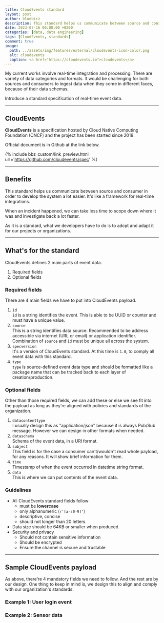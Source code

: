 ```yaml
---
title: CloudEvents standard
layout: post
author: bluebirz
description: This standard helps us communicate between source and consumer in order to develop the system a lot easier.
date: 2023-07-16 00:00:00 +0200
categories: [data, data engineering]
tags: [CloudEvents, standards]
comment: true
image:
  path: ../assets/img/features/external/cloudevents-icon-color.png
  alt: cloudevents 
  caption: <a href="https://cloudevents.io">cloudevents</a>
---
```


My current works involve real-time integration and processing. There are variety of data categories and formats. It would be challenging for both sources and consumers to ingest data when they come in different faces, because of their data schemas.

Introduce a standard specification of real-time event data.

---

## CloudEvents

**CloudEvents** is a specification hosted by Cloud Native Computing Foundation (CNCF) and the project has been started since 2018.

Official document is in Github at the link below.

{% include bbz_custom/link_preview.html url='<https://github.com/cloudevents/spec>' %}

---

## Benefits

This standard helps us communicate between source and consumer in order to develop the system a lot easier. It's like a framework for real-time integrations.

When an incident happened, we can take less time to scope down where it was and investigate back a lot faster.

As it is a standard, what we developers have to do is to adopt and adapt it for our projects or organizations.

---

## What's for the standard

CloudEvents defines 2 main parts of event data.

1. Required fields
1. Optional fields

### Required fields

There are 4 main fields we have to put into CloudEvents payload.

1. `id`  
  `id` is a string identifies the event. This is able to be UUID or counter and must have a unique value.
1. `source`  
  This is a string identifies data source. Recommended to be address accessible via internet (URL or email) or application identifier.  
  Combination of `source` and `id` must be unique all across the system.
1. `specversion`  
  It's a version of CloudEvents standard. At this time is `1.0`, to comply all event data with this standard.
1. `type`  
  `type` is source-defined event data type and should be formatted like a package name that can be tracked back to each layer of creation/production.

### Optional fields

Other than those required fields, we can add these or else we see fit into the payload as long as they're aligned with policies and standards of the organization.

1. `datacontenttype`  
  I usually design this as "application/json" because it is always Pub/Sub message. However we can design in other formats when needed.
1. `dataschema`  
  Schema of the event data, in a URI format.
1. `subject`  
This field is for the case a consumer can't/wouldn't read whole payload, for any reasons. It will show brief information for them.
1. `time`  
  Timestamp of when the event occurred in datetime string format.
1. `data`  
  This is where we can put contents of the event data.

### Guidelines

- All CloudEvents standard fields follow  
  - must be **lowercase**
  - only alphanumeric (`r'[a-z0-9]'`)
  - descriptive, concise
  - should not longer than 20 letters
- Data size should be 64KB or smaller when produced.
- Security and privacy
  - Should not contain sensitive information
  - Should be encrypted
  - Ensure the channel is secure and trustable

---

## Sample CloudEvents payload

As above, there're 4 mandatory fields we need to follow. And the rest are by our design. One thing to keep in mind is, we design this to align and comply with our organization's standards.

### Example 1: User login event

<script src="https://gist.github.com/bluebirz/b224ac719ef627aba58150d13085dcc9.js?file=sample-userlogin.json"></script>

### Example 2: Sensor data

<script src="https://gist.github.com/bluebirz/b224ac719ef627aba58150d13085dcc9.js?file=sample-tempsensor.json"></script>
